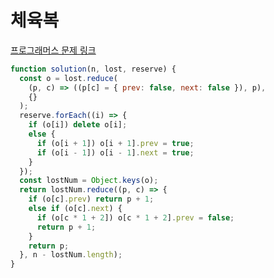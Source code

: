 # 체육복

[프로그래머스 문제 링크](https://programmers.co.kr/learn/courses/30/lessons/42862)

```javascript
function solution(n, lost, reserve) {
  const o = lost.reduce(
    (p, c) => ((p[c] = { prev: false, next: false }), p),
    {}
  );
  reserve.forEach((i) => {
    if (o[i]) delete o[i];
    else {
      if (o[i + 1]) o[i + 1].prev = true;
      if (o[i - 1]) o[i - 1].next = true;
    }
  });
  const lostNum = Object.keys(o);
  return lostNum.reduce((p, c) => {
    if (o[c].prev) return p + 1;
    else if (o[c].next) {
      if (o[c * 1 + 2]) o[c * 1 + 2].prev = false;
      return p + 1;
    }
    return p;
  }, n - lostNum.length);
}
```
